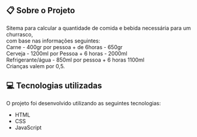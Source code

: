 ## :clipboard: Sobre o Projeto

Sitema para calcular a quantidade de comida e bebida necessária para um churrasco,
</br>
com base nas informações seguintes:
</br>
Carne - 400gr por pessoa + de 6horas - 650gr
</br>
Cerveja - 1200ml por Pessoa + 6 horas - 2000ml
</br>
Refrigerante/água - 850ml por pessoa + 6 horas 1100ml
</br>
Crianças valem por 0,5.

## :computer: Tecnologias utilizadas

O projeto foi desenvolvido utilizando as seguintes tecnologias:

- HTML
- CSS
- JavaScript
